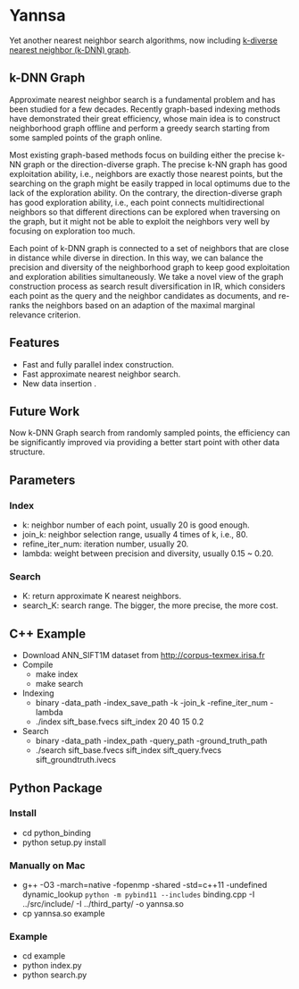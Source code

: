 # Yannsa
Yet another nearest neighbor search algorithms, now including [k-diverse nearest neighbor (k-DNN) graph](https://www.aaai.org/ocs/index.php/AAAI/AAAI18/paper/viewFile/16132/16525).

## k-DNN Graph
Approximate nearest neighbor search is a fundamental problem and has been studied for a few decades. Recently graph-based indexing methods have demonstrated their great efficiency, whose main idea is to construct neighborhood graph offline and perform a greedy search starting from some sampled points of the graph online. 

Most existing graph-based methods focus on building either the precise k-NN graph or the direction-diverse graph. The precise k-NN graph has good exploitation ability, i.e., neighbors are exactly those nearest points, but the searching on the graph might be easily trapped in local optimums due to the lack of the exploration ability. On the contrary, the direction-diverse graph has good exploration ability, i.e., each point connects multidirectional neighbors so that different directions can be explored when traversing on the graph, but it might not be able to exploit the neighbors very well by focusing on exploration too much.

Each point of k-DNN graph is connected to a set of neighbors that are close in distance while diverse in direction. In this way, we can balance the precision and diversity of the neighborhood graph to keep good exploitation and exploration abilities simultaneously. We take a novel view of the graph construction process as search result diversification in IR, which considers each point as the query and the neighbor candidates as documents, and re-ranks the neighbors based on an adaption of the maximal marginal relevance criterion. 

## Features
- Fast and fully parallel index construction.
- Fast approximate nearest neighbor search.
- New data insertion .

## Future Work
Now k-DNN Graph search from randomly sampled points, the efficiency can be significantly improved via providing a better start point with other data structure.

## Parameters
### Index
- k: neighbor number of each point, usually 20 is good enough.
- join_k: neighbor selection range, usually 4 times of k, i.e., 80.
- refine_iter_num: iteration number, usually 20.
- lambda: weight between precision and diversity, usually 0.15 ~ 0.20.

### Search
- K: return approximate K nearest neighbors.
- search_K: search range. The bigger, the more precise, the more cost. 
## C++ Example
- Download ANN_SIFT1M dataset from http://corpus-texmex.irisa.fr
- Compile
  - make index
  - make search
- Indexing
  - binary -data_path -index_save_path -k -join_k -refine_iter_num -lambda
  - ./index sift_base.fvecs sift_index 20 40 15 0.2
- Search
  - binary -data_path -index_path -query_path -ground_truth_path
  - ./search sift_base.fvecs sift_index sift_query.fvecs sift_groundtruth.ivecs 

## Python Package 
### Install
- cd python_binding
- python setup.py install

### Manually on Mac
- g++ -O3 -march=native -fopenmp -shared -std=c++11 -undefined dynamic_lookup `python -m pybind11 --includes` binding.cpp -I ../src/include/ -I ../third_party/ -o yannsa.so
- cp yannsa.so example

### Example 
- cd example
- python index.py
- python search.py


